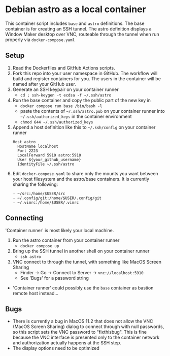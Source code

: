 # Debian astro as a local container
This container script includes `base` and `astro` definitions. The base
container is for creating an SSH tunnel. The astro definition displays a
Window Maker desktop over VNC, routeable through the tunnel when run
properly via `docker-compose.yaml`

## Setup
1. Read the Dockerfiles and GitHub Actions scripts.
2. Fork this repo into your user namespace in GitHub. The workflow will
   build and register containers for you. The users in the container
   will be named after your GitHub user.
3. Generate an SSH keypair on your container runner
   - `cd ; ssh-keygen -t ecdsa -f ~/.ssh/astro`
4. Run the base container and copy the public part of the new key in
   - `docker compose run base /bin/bash -l`
   - paste the contents of `~/.ssh/astro.pub` on your container runner 
     into `~/.ssh/authorized_keys` in the container environment
   - `chmod 644 ~/.ssh/authorized_keys`
5. Append a host definition like this to `~/.ssh/config` on your
   container runner 
   ```
   Host astro
     HostName localhost
     Port 2223
     LocalForward 5910 astro:5910
     User ${your_github_username}
     IdentityFile ~/.ssh/astro
   ```
6. Edit `docker-compose.yaml` to share only the mounts you want between
   your host filesystem and the astro/base containers. It is currently 
   sharing the following:
   ```
   - ~/src:/home/$USER/src
   - ~/.config/git:/home/$USER/.config/git
   - ~/.vimrc:/home/$USER/.vimrc
   ```
## Connecting
'Container runner' is most likely your local machine. 
1. Run the astro container from your container runner
   - `docker compose up`
2. Bring up the SSH tunnel in another shell on your container runner
   - `ssh astro`
3. VNC connect to through the tunnel, with something like MacOS Screen
   Sharing
   - Finder -> Go -> Connect to Server -> `vnc://localhost:5910`
   - See 'Bugs' for a password string
- 'Container runner' could possibly use the `base` container as bastion 
remote host instead...

## Bugs
- There is currently a bug in MacOS 11.2 that does not allow the VNC
(MacOS Screen Sharing) dialog to connect through with null passwords, so 
this script sets the VNC password to "fixthisbug". This is fine because 
the VNC interface is presented only to the container network and 
authorization actually happens at the SSH step.
- The display options need to be optimized
